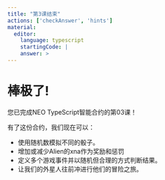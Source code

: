 ```yaml
---
title: "第3课结束"
actions: ['checkAnswer', 'hints']
material: 
  editor:
    language: typescript
    startingCode: |
    answer: > 
---
```


# 棒极了! 

您已完成NEO TypeScript智能合约的第03课！

有了这份合约，我们现在可以：

- 使用随机数模拟不同的骰子。
- 增加或减少Alien的xna作为奖励和惩罚
- 定义多个游戏事件并以随机但合理的方式判断结果。
- 让我们的外星人往前冲进行他们的冒险之旅。
